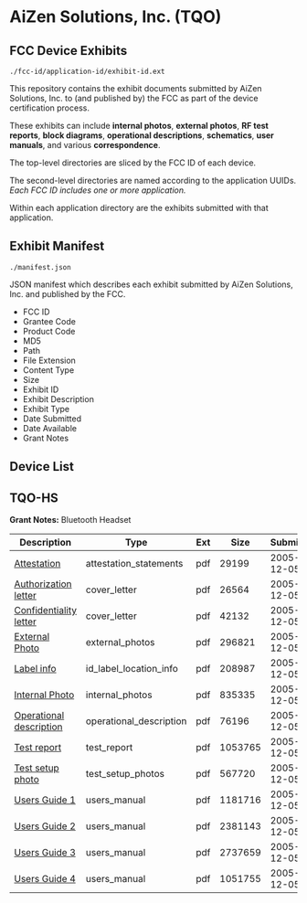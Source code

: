 # AiZen Solutions, Inc. (TQO)
## FCC Device Exhibits

```
./fcc-id/application-id/exhibit-id.ext
```

This repository contains the exhibit documents submitted by AiZen Solutions, Inc. to (and published by) the FCC as part of the device certification process.

These exhibits can include **internal photos**, **external photos**, **RF test reports**, **block diagrams**, **operational descriptions**, **schematics**, **user manuals**, and various **correspondence**.

The top-level directories are sliced by the FCC ID of each device.

The second-level directories are named according to the application UUIDs. *Each FCC ID includes one or more application.*

Within each application directory are the exhibits submitted with that application. 

## Exhibit Manifest

```
./manifest.json
```

JSON manifest which describes each exhibit submitted by AiZen Solutions, Inc. and published by the FCC.

- FCC ID
- Grantee Code
- Product Code
- MD5
- Path
- File Extension
- Content Type
- Size
- Exhibit ID
- Exhibit Description
- Exhibit Type
- Date Submitted
- Date Available
- Grant Notes

## Device List
## TQO-HS
**Grant Notes:** Bluetooth Headset

| Description | Type | Ext | Size | Submitted | Available |
| ----------- | ---- | --- | ---- | --------- | --------- |
| [Attestation](TQO-HS/8c142a84207f64e7b27b1bf5d5bdf9c1/608441.pdf) | attestation_statements | pdf | 29199 | 2005-12-05 | 2005-12-05 |
| [Authorization letter](TQO-HS/8c142a84207f64e7b27b1bf5d5bdf9c1/608442.pdf) | cover_letter | pdf | 26564 | 2005-12-05 | 2005-12-05 |
| [Confidentiality letter](TQO-HS/8c142a84207f64e7b27b1bf5d5bdf9c1/608443.pdf) | cover_letter | pdf | 42132 | 2005-12-05 | 2005-12-05 |
| [External Photo](TQO-HS/8c142a84207f64e7b27b1bf5d5bdf9c1/608446.pdf) | external_photos | pdf | 296821 | 2005-12-05 | 2005-12-05 |
| [Label info](TQO-HS/8c142a84207f64e7b27b1bf5d5bdf9c1/608448.pdf) | id_label_location_info | pdf | 208987 | 2005-12-05 | 2005-12-05 |
| [Internal Photo](TQO-HS/8c142a84207f64e7b27b1bf5d5bdf9c1/608447.pdf) | internal_photos | pdf | 835335 | 2005-12-05 | 2005-12-05 |
| [Operational description](TQO-HS/8c142a84207f64e7b27b1bf5d5bdf9c1/608449.pdf) | operational_description | pdf | 76196 | 2005-12-05 | 2005-12-05 |
| [Test report](TQO-HS/8c142a84207f64e7b27b1bf5d5bdf9c1/608451.pdf) | test_report | pdf | 1053765 | 2005-12-05 | 2005-12-05 |
| [Test setup photo](TQO-HS/8c142a84207f64e7b27b1bf5d5bdf9c1/608450.pdf) | test_setup_photos | pdf | 567720 | 2005-12-05 | 2005-12-05 |
| [Users Guide 1](TQO-HS/8c142a84207f64e7b27b1bf5d5bdf9c1/608452.pdf) | users_manual | pdf | 1181716 | 2005-12-05 | 2005-12-05 |
| [Users Guide 2](TQO-HS/8c142a84207f64e7b27b1bf5d5bdf9c1/608453.pdf) | users_manual | pdf | 2381143 | 2005-12-05 | 2005-12-05 |
| [Users Guide 3](TQO-HS/8c142a84207f64e7b27b1bf5d5bdf9c1/608454.pdf) | users_manual | pdf | 2737659 | 2005-12-05 | 2005-12-05 |
| [Users Guide 4](TQO-HS/8c142a84207f64e7b27b1bf5d5bdf9c1/608455.pdf) | users_manual | pdf | 1051755 | 2005-12-05 | 2005-12-05 |
